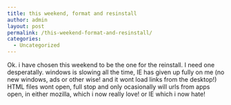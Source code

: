 ```yaml
---
title: this weekend, format and resinstall
author: admin
layout: post
permalink: /this-weekend-format-and-resinstall/
categories:
  - Uncategorized
---
```

Ok. i have chosen this weekend to be the one for the reinstall. I need one desperatally. windows is slowing all the time, IE has given up fully on me (no new windows, ads or other wise! and it wont load links from the desktop!) HTML files wont open, full stop and only ocasionally will urls from apps open, in either mozilla, which i now really love! or IE which i now hate!
